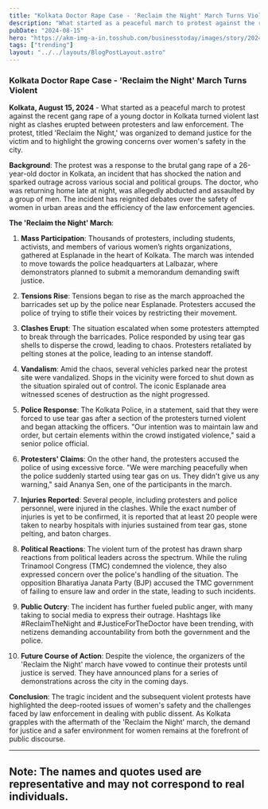 ```yaml
---
title: "Kolkata Doctor Rape Case - 'Reclaim the Night' March Turns Violent"
description: "What started as a peaceful march to protest against the recent gang rape of a young doctor in Kolkata turned violent last night as clashes erupted between protesters and law enforcement."
pubDate: "2024-08-15"
hero: "https://akm-img-a-in.tosshub.com/businesstoday/images/story/202408/66bd654830382-kolkata-rape-case-151742711-16x9.png?size=948:533"
tags: ["trending"]
layout: "../../layouts/BlogPostLayout.astro"
---
```

### Kolkata Doctor Rape Case - 'Reclaim the Night' March Turns Violent

**Kolkata, August 15, 2024** - What started as a peaceful march to protest against the recent gang rape of a young doctor in Kolkata turned violent last night as clashes erupted between protesters and law enforcement. The protest, titled 'Reclaim the Night,' was organized to demand justice for the victim and to highlight the growing concerns over women's safety in the city.

**Background**: 
The protest was a response to the brutal gang rape of a 26-year-old doctor in Kolkata, an incident that has shocked the nation and sparked outrage across various social and political groups. The doctor, who was returning home late at night, was allegedly abducted and assaulted by a group of men. The incident has reignited debates over the safety of women in urban areas and the efficiency of the law enforcement agencies.

**The 'Reclaim the Night' March**:
1. **Mass Participation**: Thousands of protesters, including students, activists, and members of various women’s rights organizations, gathered at Esplanade in the heart of Kolkata. The march was intended to move towards the police headquarters at Lalbazar, where demonstrators planned to submit a memorandum demanding swift justice.

2. **Tensions Rise**: Tensions began to rise as the march approached the barricades set up by the police near Esplanade. Protesters accused the police of trying to stifle their voices by restricting their movement.

3. **Clashes Erupt**: The situation escalated when some protesters attempted to break through the barricades. Police responded by using tear gas shells to disperse the crowd, leading to chaos. Protesters retaliated by pelting stones at the police, leading to an intense standoff.

4. **Vandalism**: Amid the chaos, several vehicles parked near the protest site were vandalized. Shops in the vicinity were forced to shut down as the situation spiraled out of control. The iconic Esplanade area witnessed scenes of destruction as the night progressed.

5. **Police Response**: The Kolkata Police, in a statement, said that they were forced to use tear gas after a section of the protesters turned violent and began attacking the officers. "Our intention was to maintain law and order, but certain elements within the crowd instigated violence," said a senior police official.

6. **Protesters' Claims**: On the other hand, the protesters accused the police of using excessive force. "We were marching peacefully when the police suddenly started using tear gas on us. They didn't give us any warning," said Ananya Sen, one of the participants in the march.

7. **Injuries Reported**: Several people, including protesters and police personnel, were injured in the clashes. While the exact number of injuries is yet to be confirmed, it is reported that at least 20 people were taken to nearby hospitals with injuries sustained from tear gas, stone pelting, and baton charges.

8. **Political Reactions**: The violent turn of the protest has drawn sharp reactions from political leaders across the spectrum. While the ruling Trinamool Congress (TMC) condemned the violence, they also expressed concern over the police's handling of the situation. The opposition Bharatiya Janata Party (BJP) accused the TMC government of failing to ensure law and order in the state, leading to such incidents.

9. **Public Outcry**: The incident has further fueled public anger, with many taking to social media to express their outrage. Hashtags like #ReclaimTheNight and #JusticeForTheDoctor have been trending, with netizens demanding accountability from both the government and the police.

10. **Future Course of Action**: Despite the violence, the organizers of the 'Reclaim the Night' march have vowed to continue their protests until justice is served. They have announced plans for a series of demonstrations across the city in the coming days.

**Conclusion**:
The tragic incident and the subsequent violent protests have highlighted the deep-rooted issues of women's safety and the challenges faced by law enforcement in dealing with public dissent. As Kolkata grapples with the aftermath of the 'Reclaim the Night' march, the demand for justice and a safer environment for women remains at the forefront of public discourse.

---

**Note**: The names and quotes used are representative and may not correspond to real individuals.
---